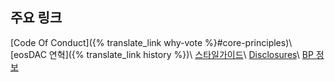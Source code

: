 주요 링크
---
[Code Of Conduct]({% translate_link why-vote %}#core-principles)\\
[eosDAC 연혁]({% translate_link history %})\\
[스타일가이드](/styleguide)\\
[Disclosures](https://steemit.com/eos/@eosdac/statement-of-ownership-and-code-of-conduct)\\
[BP 정보](/bp.json)
